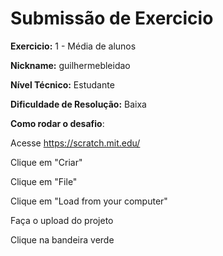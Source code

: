 # Submissão de Exercicio

**Exercicio:** 1 - Média de alunos

**Nickname:** guilhermebleidao

**Nível Técnico:** Estudante

**Dificuldade de Resolução:** Baixa

**Como rodar o desafio**: 

Acesse https://scratch.mit.edu/

Clique em "Criar"

Clique em "File"

Clique em "Load from your computer"

Faça o upload do projeto

Clique na bandeira verde